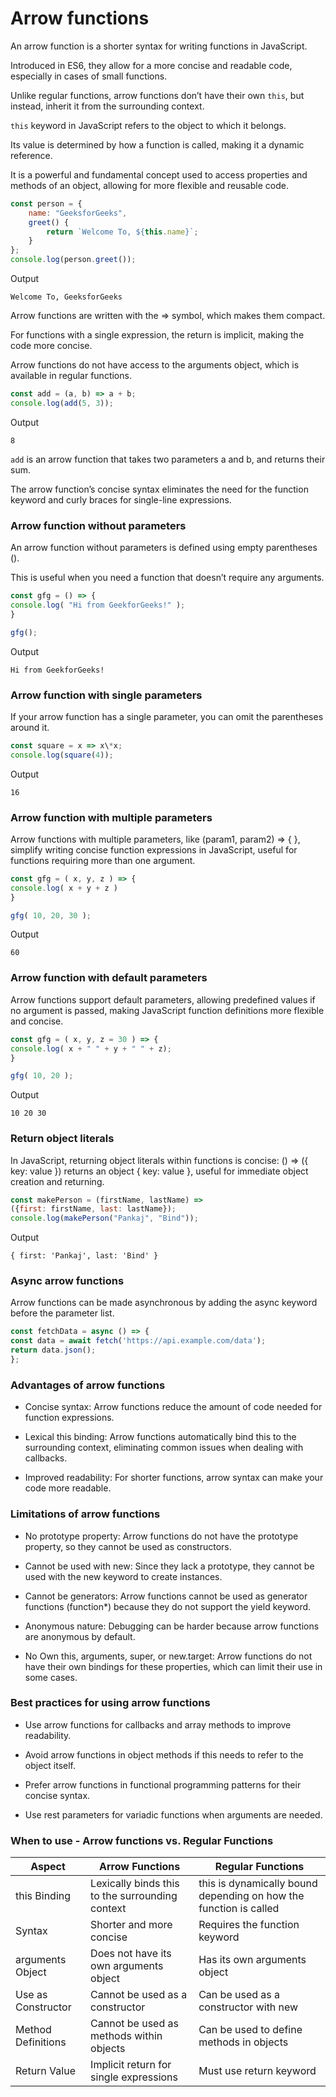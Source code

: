# Arrow functions

An arrow function is a shorter syntax for writing functions in JavaScript.

Introduced in ES6, they allow for a more concise and readable code, especially in cases of small functions. 

Unlike regular functions, arrow functions don’t have their own `this`, but instead, inherit it from the surrounding context.

`this` keyword in JavaScript refers to the object to which it belongs. 

Its value is determined by how a function is called, making it a dynamic reference. 

It is a powerful and fundamental concept used to access properties and methods of an object, allowing for more flexible and reusable code.
```js
const person = {
    name: "GeeksforGeeks",
    greet() {
        return `Welcome To, ${this.name}`;
    }
};
console.log(person.greet()); 
```
Output

`Welcome To, GeeksforGeeks`

Arrow functions are written with the => symbol, which makes them compact.

For functions with a single expression, the return is implicit, making the code more concise.

Arrow functions do not have access to the arguments object, which is available in regular functions.
```js
const add = (a, b) => a + b;
console.log(add(5, 3));
```
Output

`8`

`add` is an arrow function that takes two parameters a and b, and returns their sum.

The arrow function’s concise syntax eliminates the need for the function keyword and curly braces for single-line expressions.

### Arrow function without parameters

An arrow function without parameters is defined using empty parentheses (). 

This is useful when you need a function that doesn’t require any arguments.
```js
const gfg = () => {
console.log( "Hi from GeekforGeeks!" );
}

gfg();
```
Output

`Hi from GeekforGeeks!`

### Arrow function with single parameters

If your arrow function has a single parameter, you can omit the parentheses around it.
```js
const square = x => x\*x;
console.log(square(4));
```
Output

`16`

### Arrow function with multiple parameters

Arrow functions with multiple parameters, like (param1, param2) => { }, simplify writing concise function expressions in JavaScript, useful for functions requiring more than one argument.
```js
const gfg = ( x, y, z ) => {
console.log( x + y + z )
}

gfg( 10, 20, 30 );
```
Output

`60`
### Arrow function with default parameters

Arrow functions support default parameters, allowing predefined values if no argument is passed, making JavaScript function definitions more flexible and concise.
```js
const gfg = ( x, y, z = 30 ) => {
console.log( x + " " + y + " " + z);
}

gfg( 10, 20 );
```
Output

`10 20 30`

### Return object literals

In JavaScript, returning object literals within functions is concise: () => ({ key: value }) returns an object { key: value }, useful for immediate object creation and returning.
```js
const makePerson = (firstName, lastName) =>
({first: firstName, last: lastName});
console.log(makePerson("Pankaj", "Bind"));
```
Output

`{ first: 'Pankaj', last: 'Bind' }`

### Async arrow functions

Arrow functions can be made asynchronous by adding the async keyword before the parameter list.
```js
const fetchData = async () => {
const data = await fetch('https://api.example.com/data');
return data.json();
};
```

### Advantages of arrow functions

- Concise syntax: Arrow functions reduce the amount of code needed for function expressions.

- Lexical this binding: Arrow functions automatically bind this to the surrounding context, eliminating common issues when dealing with callbacks.
- Improved readability: For shorter functions, arrow syntax can make your code more readable.

### Limitations of arrow functions

- No prototype property: Arrow functions do not have the prototype property, so they cannot be used as constructors.

- Cannot be used with new: Since they lack a prototype, they cannot be used with the new keyword to create instances.

- Cannot be generators: Arrow functions cannot be used as generator functions (function\*) because they do not support the yield keyword.

- Anonymous nature: Debugging can be harder because arrow functions are anonymous by default.

- No Own this, arguments, super, or new.target: Arrow functions do not have their own bindings for these properties, which can limit their use in some cases.

### Best practices for using arrow functions

- Use arrow functions for callbacks and array methods to improve readability.

- Avoid arrow functions in object methods if this needs to refer to the object itself.

- Prefer arrow functions in functional programming patterns for their concise syntax.

- Use rest parameters for variadic functions when arguments are needed.

### When to use - Arrow functions vs. Regular Functions

|Aspect| Arrow Functions| Regular Functions|
|-------------|------------|---------|
|this Binding |Lexically binds this to the surrounding context |this is dynamically bound depending on how the function is called
|Syntax |Shorter and more concise |Requires the function keyword|
|arguments Object| Does not have its own arguments object|Has its own arguments object|
|Use as Constructor| Cannot be used as a constructor |Can be used as a constructor with new|
|Method Definitions| Cannot be used as methods within objects |Can be used to define methods in objects|
|Return Value| Implicit return for single expressions |Must use return keyword|
